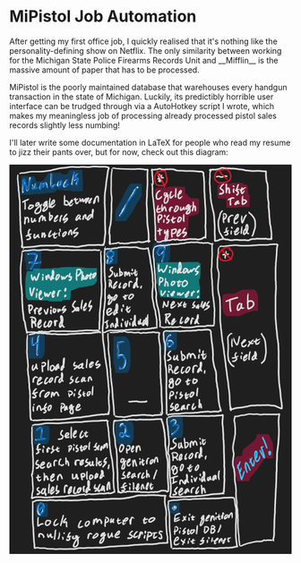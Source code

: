# MiPistol Job Automation

After getting my first office job, I quickly realised that it's nothing like the personality-defining show on Netflix. The only similarity between working for the Michigan State Police Firearms Records Unit and \_\_Mifflin\_\_ is the massive amount of paper that has to be processed.

MiPistol is the poorly maintained database that warehouses every handgun transaction in the state of Michigan. Luckily, its predictibly horrible user interface can be trudged through via a AutoHotkey script I wrote, which makes my meaningless job of processing already processed pistol sales records slightly less numbing!

I'll later write some documentation in LaTeX for people who read my resume to jizz their pants over, but for now, check out this diagram:

![Numpad Diagram](./docs/numpad_diagram.png)
